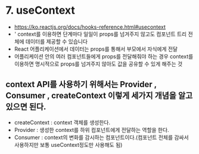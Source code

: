 # 7. useContext
- https://ko.reactjs.org/docs/hooks-reference.html#usecontext
- ' context를 이용하면 단계마다 일일이 props를 넘겨주지 않고도 컴포넌트 트리 전체에 데이터를 제공할 수 있습니다
- React 어플리케이션에서 데이터는 props를 통해서 부모에서 자식에게 전달
- 어플리케이션 안의 여러 컴포넌트들에게 props를 전달해줘야 하는 경우 context를 이용하면 명시적으로 props를 넘겨주지 않아도 값을 공유할 수 있게 해주는 것

## context API를 사용하기 위해서는 Provider , Consumer , createContext 이렇게 세가지 개념을 알고 있으면 된다.
- createContext : context 객체를 생성한다.
- Provider : 생성한 context를 하위 컴포넌트에게 전달하는 역할을 한다.
- Consumer : context의 변화를 감시하는 컴포넌트이다.(컴포넌트 전체를 감싸서 사용하지만 보통 useContext정도만 사용해도 됨)
